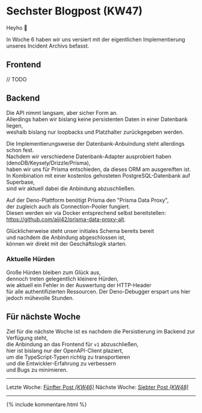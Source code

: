 # Sechster Blogpost (KW47)

Heyho 👋  

In Woche 6 haben wir uns versiert mit der eigentlichen Implementierung unseres Incident Archivs befasst.

## Frontend
// TODO

## Backend
Die API nimmt langsam, aber sicher Form an.  
Allerdings haben wir bislang keine persistenten Daten in einer Datenbank liegen,  
weshalb bislang nur loopbacks und Platzhalter zurückgegeben werden.  

Die Implementierungsweise der Datenbank-Anbuindung steht allerdings schon fest.  
Nachdem wir verschiedene Datenbank-Adapter ausprobiert haben (denoDB/Keysely/Drizzle/Prisma),  
haben wir uns für Prisma entschieden, da dieses ORM am ausgereiften ist.  
In Kombination mit einer kostenlos gehosteten PostgreSQL-Datenbank auf Superbase,  
sind wir aktuell dabei die Anbindung abzuschließen.  

Auf der Deno-Plattform benötigt Prisma den "Prisma Data Proxy",  
der zugleich auch als Connection-Pooler fungiert.  
Diesen werden wir via Docker entsprechend selbst bereitstellen:  
https://github.com/aiji42/prisma-data-proxy-alt.

Glücklicherweise steht unser initiales Schema bereits bereit  
und nachdem die Anbindung abgeschlossen ist,   
können wir direkt mit der Geschäftslogik starten.

### Aktuelle Hürden

Große Hürden bleiben zum Glück aus,  
dennoch treten gelegentlich kleinere Hürden,  
wie aktuell ein Fehler in der Auswertung der HTTP-Header  
für alle authentifizierten Ressourcen.
Der Deno-Debugger erspart uns hier jedoch mühevolle Stunden.

## Für nächste Woche

Ziel für die nächste Woche ist es nachdem die Persistierung im Backend zur Verfügung steht,  
die Anbindung an das Frontend für `v1` abzuschließen,  
hier ist bislang nur der OpenAPI-Client plaziert,  
um die TypeScript-Typen richtig zu transportieren  
und die Entwickler-Erfahrung zu verbessern  
und Bugs zu minimieren.  



---  
Letzte Woche: [Fünfter Post _(KW46)_](05_Implementation.md)
Nächste Woche: [Siebter Post _(KW48)_]()

---

{% include kommentare.html %}